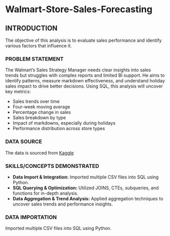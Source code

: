 # Walmart-Store-Sales-Forecasting
## INTRODUCTION
The objective of this analysis is to evaluate sales performance and identify various factors that influence it.

### PROBLEM STATEMENT

The Walmart’s Sales Strategy Manager needs clear insights into sales trends but struggles with complex reports and limited BI support. He aims to identify patterns, measure markdown effectiveness, and understand holiday sales impact to drive better decisions. Using SQL, this analysis will uncover key metrics:

-  Sales trends over time
-  Four-week moving average  
-  Percentage change in sales  
-  Sales breakdown by type  
-  Impact of markdowns, especially during holidays  
-  Performance distribution across store types  


### DATA SOURCE
The data is sourced from <a href="https://www.kaggle.com/datasets/gustavoserafim/walmart-recruiting-store-sales-forecasting-gsr">Kaggle</a>

### SKILLS/CONCEPTS DEMONSTRATED

- **Data Import & Integration:** Imported multiple CSV files into SQL using Python.  
- **SQL Querying & Optimization:** Utilized JOINS, CTEs, subqueries, and functions for in-depth analysis.  
- **Data Aggregation & Trend Analysis:** Applied aggregation techniques to uncover sales trends and performance insights.
  

### DATA IMPORTATION 
Imported multiple CSV files into SQL using Python.
